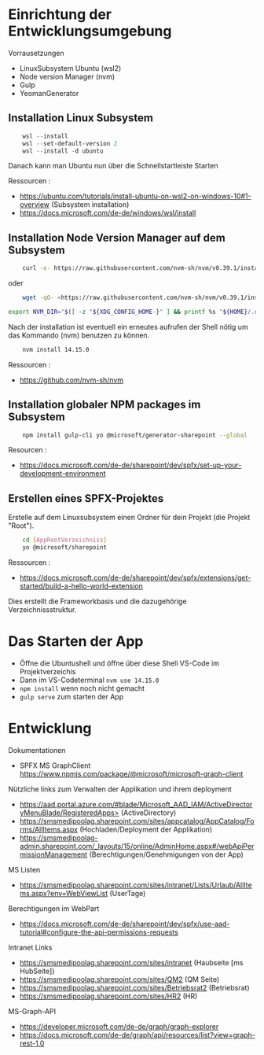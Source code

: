 # Einrichtung der Entwicklungsumgebung

Vorrausetzungen
- LinuxSubsystem Ubuntu  (wsl2)
- Node version Manager (nvm)
- Gulp
- YeomanGenerator


## Installation Linux Subsystem
```powershell
    wsl --install
    wsl --set-default-version 2
    wsl --install -d ubuntu
```

Danach kann man Ubuntu nun über die Schnellstartleiste Starten



Ressourcen :
- https://ubuntu.com/tutorials/install-ubuntu-on-wsl2-on-windows-10#1-overview (Subsystem installation)
- https://docs.microsoft.com/de-de/windows/wsl/install

## Installation Node Version Manager auf dem Subsystem

```bash
    curl -o- https://raw.githubusercontent.com/nvm-sh/nvm/v0.39.1/install.sh | bash
```

oder

```bash 
    wget -qO- <https://raw.githubusercontent.com/nvm-sh/nvm/v0.39.1/install.sh> | bash
 ```

```bash
export NVM_DIR="$([ -z "${XDG_CONFIG_HOME-}" ] && printf %s "${HOME}/.nvm" || printf %s "${XDG_CONFIG_HOME}/nvm")" [ -s "$NVM_DIR/nvm.sh" ] && \. "$NVM_DIR/nvm.sh" # This loads nvm
```


Nach der installation ist eventuell ein erneutes aufrufen der  Shell nötig um das Kommando (nvm) benutzen zu können.

```bash
    nvm install 14.15.0
```

Ressourcen :

- <https://github.com/nvm-sh/nvm>



## Installation globaler NPM packages im Subsystem

```bash
    npm install gulp-cli yo @microsoft/generator-sharepoint --global
```

Resourcen : 
- https://docs.microsoft.com/de-de/sharepoint/dev/spfx/set-up-your-development-environment


## Erstellen eines SPFX-Projektes

Erstelle auf dem Linuxsubsystem einen Ordner für dein Projekt (die Projekt "Root").

```bash
    cd [AppRootVerzeichniss]
    yo @microsoft/sharepoint
```

Ressourcen : 
- https://docs.microsoft.com/de-de/sharepoint/dev/spfx/extensions/get-started/build-a-hello-world-extension

Dies erstellt die Frameworkbasis und die dazugehörige Verzeichnissstruktur.


# Das Starten der App

- Öffne die Ubuntushell und öffne  über diese Shell VS-Code im Projektverzeichis
- Dann im VS-Codeterminal `nvm use 14.15.0`
- `npm install` wenn noch nicht gemacht
- `gulp serve` zum starten der App


# Entwicklung

Dokumentationen
- SPFX MS GraphClient https://www.npmjs.com/package/@microsoft/microsoft-graph-client

Nützliche links zum Verwalten der Applikation und ihrem deployment

- https://aad.portal.azure.com/#blade/Microsoft_AAD_IAM/ActiveDirectoryMenuBlade/RegisteredApps> (ActiveDirectory)
- https://smsmedipoolag.sharepoint.com/sites/appcatalog/AppCatalog/Forms/AllItems.aspx (Hochladen/Deployment der Applikation)
- https://smsmedipoolag-admin.sharepoint.com/_layouts/15/online/AdminHome.aspx#/webApiPermissionManagement (Berechtigungen/Genehmigungen von der App)

 MS Listen
- https://smsmedipoolag.sharepoint.com/sites/intranet/Lists/Urlaub/AllItems.aspx?env=WebViewList (UserTage)

Berechtigungen im WebPart
- https://docs.microsoft.com/de-de/sharepoint/dev/spfx/use-aad-tutorial#configure-the-api-permissions-requests



Intranet Links

- https://smsmedipoolag.sharepoint.com/sites/intranet (Haubseite [ms HubSeite])
- https://smsmedipoolag.sharepoint.com/sites/QM2 (QM Seite)
- https://smsmedipoolag.sharepoint.com/sites/Betriebsrat2 (Betriebsrat)
- https://smsmedipoolag.sharepoint.com/sites/HR2 (HR)

MS-Graph-API
- https://developer.microsoft.com/de-de/graph/graph-explorer
- https://docs.microsoft.com/de-de/graph/api/resources/list?view=graph-rest-1.0
